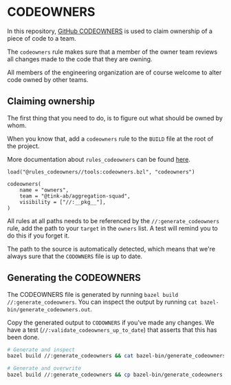 # CODEOWNERS

In this repository, [GitHub CODEOWNERS](https://help.github.com/en/articles/about-code-owners) is used to claim ownership of a piece of code to a team.

The `codeowners` rule makes sure that a member of the owner team reviews all changes made to the code that they are owning.

All members of the engineering organization are of course welcome to alter code owned by other teams.

## Claiming ownership

The first thing that you need to do, is to figure out what should be owned by whom.

When you know that, add a `codeowners` rule to the `BUILD` file at the root of the project.

More documentation about `rules_codeowners` can be found [here](http://github.com/zegl/rules_codeowners/).

```bzl
load("@rules_codeowners//tools:codeowners.bzl", "codeowners")

codeowners(
    name = "owners",
    team = "@tink-ab/aggregation-squad",
    visibility = ["//:__pkg__"],
)
```

All rules at all paths needs to be referenced by the `//:generate_codeowners` rule, add the path to your `target` in the `owners` list. A test will remind you to do this if you forget it.

The path to the source is automatically detected, which means that we're always sure that the `CODOWNERS` file is up to date.

## Generating the CODEOWNERS

The CODEOWNERS file is generated by running `bazel build //:generate_codeowners`. You can inspect the output by running `cat bazel-bin/generate_codeowners.out`.

Copy the generated output to `CODOWNERS` if you've made any changes. We have a test (`//:validate_codeowners_up_to_date`) that asserts that this has been done.


```bash
# Generate and inspect
bazel build //:generate_codeowners && cat bazel-bin/generate_codeowners.out

# Generate and overwrite
bazel build //:generate_codeowners && cp bazel-bin/generate_codeowners.out CODEOWNERS
```
